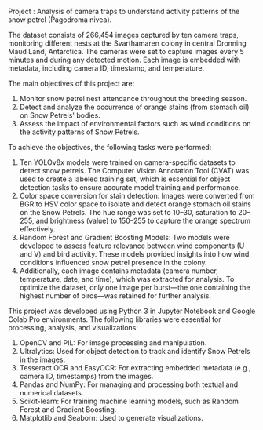 Project : Analysis of camera traps to understand activity patterns of the snow petrel (Pagodroma nivea).

The dataset consists of 266,454 images captured by ten camera traps, monitoring different nests at the Svarthamaren colony in central Dronning Maud Land, Antarctica. The cameras were set to capture images every 5 minutes and during any detected motion. Each image is embedded with metadata, including camera ID, timestamp, and temperature.

The main objectives of this project are:

1. Monitor snow petrel nest attendance throughout the breeding season.
2. Detect and analyze the occurrence of orange stains (from stomach oil) on Snow Petrels' bodies.
3. Assess the impact of environmental factors such as wind conditions on the activity patterns of Snow Petrels.


To achieve the objectives, the following tasks were performed:

1. Ten YOLOv8x models were trained on camera-specific datasets to detect snow petrels. The Computer Vision Annotation Tool (CVAT) was used to create a labeled training set, which is essential for object detection tasks to ensure accurate model training and performance.
2. Color space conversion for stain detection: Images were converted from BGR to HSV color space to isolate and detect orange stomach oil stains on the Snow Petrels. The hue range was set to 10–30, saturation to 20–255, and brightness (value) to 150–255 to capture the orange spectrum effectively. 
3. Random Forest and Gradient Boosting Models: Two models were developed to assess feature relevance between wind components (U and V) and bird activity. These models provided insights into how wind conditions influenced snow petrel presence in the colony.
4. Additionally, each image contains metadata (camera number, temperature, date, and time), which was extracted for analysis. To optimize the dataset, only one image per burst—the one containing the highest number of birds—was retained for further analysis.


This project was developed using Python 3 in Jupyter Notebook and Google Colab Pro environments. The following libraries were essential for processing, analysis, and visualizations:

1. OpenCV and PIL: For image processing and manipulation.
2. Ultralytics: Used for object detection to track and identify Snow Petrels in the images.
3. Tesseract OCR and EasyOCR: For extracting embedded metadata (e.g., camera ID, timestamps) from the images.
4. Pandas and NumPy: For managing and processing both textual and numerical datasets.
5. Scikit-learn: For training machine learning models, such as Random Forest and Gradient Boosting.
6. Matplotlib and Seaborn: Used to generate visualizations.
